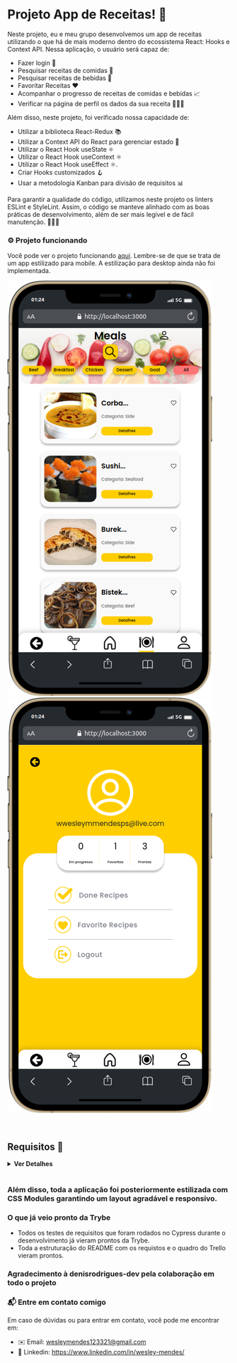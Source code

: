 # Projeto App de Receitas! 🍴 #

Neste projeto, eu e meu grupo desenvolvemos um app de receitas utilizando o que há de mais moderno dentro do ecossistema React: Hooks e Context API. Nessa aplicação, o usuário será capaz de:

- Fazer login 🔑
- Pesquisar receitas de comidas 🍔
- Pesquisar receitas de bebidas 🍹
- Favoritar Receitas ❤️
- Acompanhar o progresso de receitas de comidas e bebidas 📈
- Verificar na página de perfil os dados da sua receita 🧑🏻‍🍳


Além disso, neste projeto, foi verificado nossa capacidade de:
- Utilizar a biblioteca React-Redux 📚
- Utilizar a Context API do React para gerenciar estado 🔄
- Utilizar o React Hook useState ⚛️
- Utilizar o React Hook useContext ⚛️
- Utilizar o React Hook useEffect ⚛️.
- Criar Hooks customizados 🪝
- Usar a metodologia Kanban para divisão de requisitos 📊

Para garantir a qualidade do código, utilizamos neste projeto os linters ESLint e StyleLint. Assim, o código se manteve alinhado com as boas práticas de desenvolvimento, além de ser mais legível e de fácil manutenção. 👨🏻‍💻

### ⚙️ Projeto funcionando ###
Você pode ver o projeto funcionando <a href=“https://recipes-app-amber.vercel.app/“>aqui</a>. Lembre-se de que se trata de um app estilizado para mobile. A estilização para desktop ainda não foi implementada.

![homePageMeal.png](./src/assets/readmePics/homePageMeal.png)
![profilePage.png](./src/assets/readmePics/profilePage.png)

<br />

## Requisitos 📜 ##
<details>
  <summary><strong>Ver Detalhes</strong></summary>

## Tela de login
1 - Crie todos os elementos que devem respeitar os atributos descritos no protótipo para a tela de login
<br />
2 - Desenvolva a tela de maneira que a pessoa consiga escrever seu e-mail no input de email e sua senha no input de senha
<br />
3 - Desenvolva a tela de maneira que o formulário só seja válido após o preenchimento de um e-mail válido e de uma senha com mais de 6 caracteres
  <br />
4 - Após a submissão do formulário, salve no localStorage o e-mail da pessoa usuária na chave user<br />
  <br />
5 - Redirecione a pessoa usuária para a tela principal de receitas de comidas após a submissão e validação com sucesso do login
<br />

## Header
6 - Implemente o header de acordo com a necessidade de cada tela
<br />
7 - Redirecione a pessoa usuária para a tela de perfil ao clicar no botão de perfil
<br />
8 - Desenvolva o botão de busca que, ao ser clicado, permita a visualização da barra de busca ou a esconda
<br />

## Barra de busca – Header
9  - Implemente os elementos da barra de busca respeitando os atributos descritos no protótipo
<br />
10 - Implemente três radio buttons na barra de busca: Ingredient, Name e First letter
<br />
11 - Busque na API de comidas caso a pessoa esteja na página de comidas e na API de bebidas caso a pessoa esteja na de bebidas
<br />
12 - Redirecione a pessoa usuária para a tela de detalhes da receita caso apenas uma receita seja encontrada (o ID da receita deve constar na URL)
<br />
13 - Caso a busca retorne mais de uma receita, renderize as 12 primeiras encontradas e exiba a imagem e o nome de cada uma delas
<br />
14 - Exiba um alert caso nenhuma receita seja encontrada
<br />

## Menu inferior
15 - Implemente o menu inferior posicionando-o de forma fixa e contendo dois ícones: um para comidas e outro para bebidas
<br />
16 - Exiba o menu inferior apenas nas telas indicadas pelo protótipo
<br />
17 - Redirecione a pessoa usuária para a tela correta ao clicar em cada ícone no menu inferior
<br />

## Tela principal de receitas
18 - Carregue as 12 primeiras receitas de comidas ou bebidas, uma em cada card
<br />
19 - Implemente os botões de categoria para serem utilizados como filtro
<br />
20 - Implemente o filtro das receitas por meio da API ao clicar no filtro de categoria
<br />
21 - Implemente o filtro como um toggle, o qual, se for selecionado novamente, fará o app retornar as receitas sem nenhum filtro
<br />
22 - Redirecione a pessoa usuária para a tela de detalhes quando ela clicar no card (a rota da tela deve mudar e sua URL deve conter o ID da receita)
<br />

## Tela de detalhes de uma receita
23 - Realize uma request para a API passando o ID da receita que deve estar disponível nos parâmetros da URL
<br />
24 - Desenvolva a tela de modo que ela contenha uma imagem da receita, um título, a categoria da receita (em caso de comidas) e se é ou não alcoólica (em caso de bebidas), uma lista de ingredientes (com as quantidades e instruções necessárias), um vídeo do YouTube incorporado e recomendações
<br />
25 - Implemente as recomendações (para receitas de comida, a recomendação deverá ser bebida; já para as receitas de bebida, a recomendação deverá ser comida)
<br />
26 - Implemente os 6 cards de recomendação, mostrando apenas 2 deles (o scroll é horizontal, similar a um carousel)
<br />
27 - Desenvolva um botão de nome "Start Recipe", que deve ficar fixo na parte de baixo da tela o tempo todo
<br />
28 - Implemente a solução de forma que, caso a receita já tenha sido feita, o botão "Start Recipe" desapareça
<br />
29 - Implemente a solução de modo que, caso a receita tenha sido iniciada mas não finalizada, o texto do botão deve ser "Continue Recipe"
<br />
30 - Redirecione a pessoa usuária caso o botão Start Recipe seja clicado (nesse caso, a rota deve mudar para a tela de receita em progresso)
<br />
31 - Implemente um botão de compartilhar e um de favoritar a receita
<br />
32 - Implemente a solução de forma que, ao clicar no botão de compartilhar, o link de detalhes da receita seja copiado para o clipboard e uma mensagem avisando que ele foi copiado apareça na tela em uma tag HTML
<br />
33 - Salve as receitas favoritas no localStorage na chave favoriteRecipes
<br />
34 - Implemente o ícone do coração (favorito) de modo que ele fique preenchido caso a receita esteja favoritada e vazio caso contrário
<br />
35 - Implemente a lógica no botão de favoritar de modo que, caso ele seja clicado, o ícone de coração mude seu estado atual e, caso esteja preenchido, mude para vazio e vice-versa
<br />

## Tela de receita em progresso
36 - Desenvolva a tela de modo que ela contenha uma imagem da receita, um título, a categoria (em caso de comidas) e se é ou não alcoólico (em caso de bebidas), uma lista de ingredientes (com as quantidades e instruções necessárias)
<br />
37 - Desenvolva um checkbox para cada item da lista de ingredientes
<br />
38 - Implemente uma lógica que ao clicar no checkbox de um ingrediente, o nome dele deve ser "riscado" da lista
<br />
39 - Salve o estado do progresso, que deve ser mantido caso a pessoa atualize a página ou volte para a mesma receita
<br />
40 - Desenvolva a lógica de favoritar e compartilhar (a lógica da tela de detalhes de uma receita se aplica aqui)
<br />
41 - Implemente a solução de modo que o botão de finalizar receita (Finish Recipe) só esteja habilitado quando todos os ingredientes estiverem "checkados" (marcados)
<br />
42 - Redirecione a pessoa usuária após ela clicar no botão de finalizar receita (Finish Recipe) para a página de receitas feitas, cuja rota deve ser /done-recipes
<br />

## Tela de receitas feitas
43 - Implemente os elementos da tela de receitas feitas respeitando os atributos descritos no protótipo
<br />
44 - Desenvolva a tela de modo que, caso a receita do card seja uma comida, ela apresente: foto da receita, nome, categoria, nacionalidade, data em que a pessoa fez a receita, duas primeiras tags retornadas pela API e botão de compartilhar
<br />
45 - Desenvolva a tela de maneira que, caso a receita do card seja uma bebida, ela apresente: foto da receita, nome, se é alcoólica, data em que a pessoa fez a receita e botão de compartilhar
<br />
46 - Desenvolva a solução de modo que o botão de compartilhar copie a URL da tela de detalhes da receita para o clipboard
<br />
47 - Implemente 2 botões que filtram as receitas por comida ou bebida e um terceiro que remove todos os filtros
<br />
48 - Redirecione a pessoa usuária para a tela de detalhes da receita caso seja clicado na foto ou no nome da receita
<br />

## Tela de receitas favoritas
49 - Implemente os elementos da tela de receitas favoritas (cumulativo com os atributos em comum com a tela de receitas feitas) respeitando os atributos descritos no protótipo
<br />
50 - Desenvolva a tela de modo que, caso a receita do card seja uma comida, ela apresente: foto da receita, nome, categoria, nacionalidade, botão de compartilhar e botão de desfavoritar
<br />
51 - Desenvolva a tela de modo que, caso a receita do card seja uma bebida, ela apresente: foto da receita, nome, se é alcoólica ou não, botão de compartilhar e botão de desfavoritar
<br />
52 - Desenvolva a solução de modo que o botão de compartilhar copie a URL da tela de detalhes da receita para o clipboard
<br />
53 - Desenvolva a solução de modo que o botão de desfavoritar remova a receita da lista de receitas favoritas do localStorage e da tela
<br />
54 - Implemente dois botões que filtrem as receitas por comida ou bebida e um terceiro que remova todos os filtros
<br />
55 - Redirecione a pessoa usuária quando ela clicar na foto ou no nome da receita (nesse caso, a rota deve mudar para a tela de detalhes daquela receita)
<br />

## Tela de perfil
56 - Implemente os elementos da tela de perfil respeitando os atributos descritos no protótipo
<br />
57 - Implemente a solução de maneira que o e-mail da pessoa usuária esteja visível
<br />
58 - Implemente três botões: um de nome Done Recipes, um de nome Favorite Recipes e um de nome Logout
<br />
59 - Redirecione a pessoa usuária de modo que, ao clicar no botão de Done Recipes, a rota mude para a tela de receitas feitas
<br />
60 - Redirecione a pessoa usuária de modo que, ao clicar no botão de Favorite Recipes, a rota mude para a tela de receitas favoritas
<br />
61 - Redirecione a pessoa usuária de modo que, ao clicar no botão Logout, o localStorage seja limpo e a rota mude para a tela de login
<br />
</details>

<br />

### Além disso, toda a aplicação foi posteriormente estilizada com CSS Modules garantindo um layout agradável e responsivo. ###

### O que já veio pronto da Trybe ###
- Todos os testes de requisitos que foram rodados no Cypress durante o desenvolvimento já vieram prontos da Trybe.
- Toda a estruturação do README com os requistos e o quadro do Trello vieram prontos.

### Agradecimento à denisrodrigues-dev pela colaboração em todo o projeto

### 📬 Entre em contato comigo ###
Em caso de dúvidas ou para entrar em contato, você pode me encontrar em:

- ✉️ Email: wesleymendes123321@gmail.com
- 🔗 Linkedin: https://www.linkedin.com/in/wesley-mendes/
